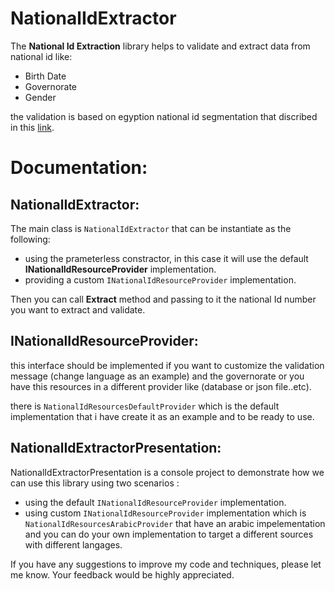 # NationalIdExtractor
The <b>National Id Extraction</b> library helps to validate and extract data from national id like:
* Birth Date
* Governorate
* Gender

the validation is based on egyption national id segmentation that discribed in this <a href="https://ar.wikipedia.org/wiki/%D8%A8%D8%B7%D8%A7%D9%82%D8%A9_%D8%A7%D9%84%D8%B1%D9%82%D9%85_%D8%A7%D9%84%D9%82%D9%88%D9%85%D9%8A_%D8%A7%D9%84%D9%85%D8%B5%D8%B1%D9%8A%D8%A9">link</a>.

# Documentation:

  ## NationalIdExtractor:
  The main class is `NationalIdExtractor` that can be instantiate as the following:
  * using the prameterless constractor, in this case it will use the default <b>INationalIdResourceProvider</b> implementation.
  * providing a custom `INationalIdResourceProvider` implementation.

  Then you can call <b>Extract</b> method and passing to it the national Id number you want to extract and validate.

  ## INationalIdResourceProvider:
  this interface should be implemented if you want to customize the validation message (change language as an example) and the governorate or 
  you have this resources in a different provider like (database or json file..etc).
  
  there is `NationalIdResourcesDefaultProvider` which is the default implementation that i have create it as an example and to be ready to use.
  
  ## NationalIdExtractorPresentation:
  NationalIdExtractorPresentation is a console project to demonstrate how we can use this library using two scenarios :
  * using the default `INationalIdResourceProvider` implementation.
  * using custom `INationalIdResourceProvider` implementation which is `NationalIdResourcesArabicProvider` that have an arabic impelementation and you can do your own implementation to target a different sources with different langages.


If you have any suggestions to improve my code and techniques, please let me know. Your feedback would be highly appreciated.


